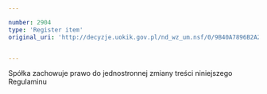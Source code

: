 ```yaml
---

number: 2904
type: 'Register item'
original_uri: 'http://decyzje.uokik.gov.pl/nd_wz_um.nsf/0/9B40A7896B2A2D86C12579B3003CAF7C?OpenDocument'


---
```


Spółka zachowuje prawo do jednostronnej zmiany treści niniejszego Regulaminu
